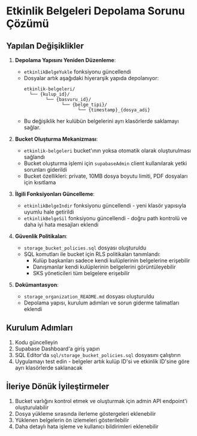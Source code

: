 # Etkinlik Belgeleri Depolama Sorunu Çözümü

## Yapılan Değişiklikler

1. **Depolama Yapısını Yeniden Düzenleme**:
   - `etkinlikBelgeYukle` fonksiyonu güncellendi
   - Dosyalar artık aşağıdaki hiyerarşik yapıda depolanıyor:
     ```
     etkinlik-belgeleri/
       └── {kulup_id}/
             └── {basvuru_id}/
                   └── {belge_tipi}/
                         └── {timestamp}_{dosya_adi}
     ```
   - Bu değişiklik her kulübün belgelerini ayrı klasörlerde saklamayı sağlar.

2. **Bucket Oluşturma Mekanizması**:
   - `etkinlik-belgeleri` bucket'ının yoksa otomatik olarak oluşturulması sağlandı
   - Bucket oluşturma işlemi için `supabaseAdmin` client kullanılarak yetki sorunları giderildi
   - Bucket özellikleri: private, 10MB dosya boyutu limiti, PDF dosyaları için kısıtlama

3. **İlgili Fonksiyonları Güncelleme**:
   - `etkinlikBelgeIndir` fonksiyonu güncellendi - yeni klasör yapısıyla uyumlu hale getirildi
   - `etkinlikBelgeSil` fonksiyonu güncellendi - doğru path kontrolü ve daha iyi hata mesajları eklendi

4. **Güvenlik Politikaları**:
   - `storage_bucket_policies.sql` dosyası oluşturuldu
   - SQL komutları ile bucket için RLS politikaları tanımlandı:
     - Kulüp başkanları sadece kendi kulüplerinin belgelerine erişebilir
     - Danışmanlar kendi kulüplerinin belgelerini görüntüleyebilir
     - SKS yöneticileri tüm belgelere erişebilir

5. **Dokümantasyon**:
   - `storage_organization_README.md` dosyası oluşturuldu
   - Depolama yapısı, kurulum adımları ve sorun giderme talimatları eklendi

## Kurulum Adımları

1. Kodu güncelleyin
2. Supabase Dashboard'a giriş yapın
3. SQL Editor'da `sql/storage_bucket_policies.sql` dosyasını çalıştırın
4. Uygulamayı test edin - belgeler artık kulüp ID'si ve etkinlik ID'sine göre ayrı klasörlerde saklanacak

## İleriye Dönük İyileştirmeler

1. Bucket varlığını kontrol etmek ve oluşturmak için admin API endpoint'i oluşturulabilir
2. Dosya yükleme sırasında ilerleme göstergeleri eklenebilir
3. Yüklenen belgelerin ön izlemeleri gösterilebilir
4. Daha detaylı hata işleme ve kullanıcı bildirimleri eklenebilir 
